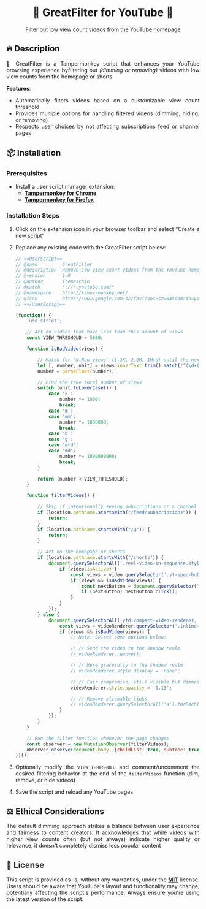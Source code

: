 <div align="center">
    <h1>🔅 GreatFilter for YouTube 🔅</h1>
    <p>Filter out low view count videos from the YouTube homepage</p>
</div>

<div align="justify">


## 🔥 Description

🔅 GreatFilter is a Tampermonkey script that enhances your YouTube browsing experience byfiltering out _(dimming or removing)_ videos with low view counts from the homepage or shorts

**Features**:

- Automatically filters videos based on a customizable view count threshold
- Provides multiple options for handling filtered videos (dimming, hiding, or removing)
- Respects user choices by not affecting subscriptions feed or channel pages

## 📦 Installation

### Prerequisites

- Install a user script manager extension:
  - [**Tampermonkey for Chrome**](https://chrome.google.com/webstore/detail/tampermonkey/dhdgffkkebhmkfjojejmpbldmpobfkfo)
  - [**Tampermonkey for Firefox**](https://addons.mozilla.org/en-US/firefox/addon/tampermonkey/)

### Installation Steps

1. Click on the extension icon in your browser toolbar and select "Create a new script"

2. Replace any existing code with the GreatFilter script below:
    ```js
    // ==UserScript==
    // @name         GreatFilter
    // @description  Remove Low view count videos from the YouTube homepage
    // @version      1.0
    // @author       Tremeschin
    // @match        *://*.youtube.com/*
    // @namespace    http://tampermonkey.net/
    // @icon         https://www.google.com/s2/favicons?sz=64&domain=youtube.com
    // ==/UserScript==

    (function() {
        'use strict';

        // Act on videos that have less than this amount of views
        const VIEW_THRESHOLD = 5000;

        function isBadVideo(views) {

            // Match for 'N.Nuu views' (1.3K, 2.0M, 1Mrd) until the next space ('views' word)
            let [, number, unit] = views.innerText.trim().match(/^(\d+(?:\.\d+)?)\s*([^\s]+)?/)
            number = parseFloat(number);

            // Find the true total number of views
            switch (unit.toLowerCase()) {
                case 'k':
                    number *= 1000;
                    break;
                case 'm':
                case 'mm':
                    number *= 1000000;
                    break;
                case 'b':
                case 'g':
                case 'mrd':
                case 'md':
                    number *= 1000000000;
                    break;
            }

            return (number < VIEW_THRESHOLD);
        }

        function filterVideos() {

            // Skip if intentionally seeing subscriptions or a channel page
            if (location.pathname.startsWith("/feed/subscriptions")) {
                return;
            }
            if (location.pathname.startsWith("/@")) {
                return;
            }

            // Act on the homepage or shorts
            if (location.pathname.startsWith("/shorts")) {
                document.querySelectorAll('.reel-video-in-sequence.style-scope.ytd-shorts').forEach(video => {
                    if (video.isActive) {
                        const views = video.querySelector('.yt-spec-button-shape-with-label__label');
                        if (views && isBadVideo(views)) {
                            const nextButton = document.querySelector('.navigation-button.style-scope.ytd-shorts .yt-spec-touch-feedback-shape__fill');
                            if (nextButton) nextButton.click();
                        }
                    }
                });
            } else {
                document.querySelectorAll('ytd-compact-video-renderer, ytd-rich-item-renderer').forEach(videoRenderer => {
                    const views = videoRenderer.querySelector('.inline-metadata-item.style-scope.ytd-video-meta-block');
                    if (views && isBadVideo(views)) {
                        // Note: Select some options below:

                        // // Send the video to the shadow realm
                        // videoRenderer.remove();

                        // // More gracefully to the shadow realm
                        // videoRenderer.style.display = 'none';

                        // // Fair compromise, still visible but dimmed
                        videoRenderer.style.opacity = '0.13';

                        // // Remove clickable links
                        // videoRenderer.querySelectorAll('a').forEach(a => a.removeAttribute('href'));
                    }
                });
            }
        }

        // Run the filter function whenever the page changes
        const observer = new MutationObserver(filterVideos);
        observer.observe(document.body, {childList: true, subtree: true});
    })();
    ```

3. Optionally modify the `VIEW_THRESHOLD` and comment/uncomment the desired filtering behavior at the end of the `filterVideos` function (dim, remove, or hide videos)

4. Save the script and reload any YouTube pages

## ⚖️ Ethical Considerations

The default dimming approach strikes a balance between user experience and fairness to content creators. It acknowledges that while videos with higher view counts often (but not always) indicate higher quality or relevance, it doesn't completely dismiss less popular content

## 📜 License

This script is provided as-is, without any warranties, under the [**MIT**](License.md) license. Users should be aware that YouTube's layout and functionality may change, potentially affecting the script's performance. Always ensure you're using the latest version of the script.

</div>
